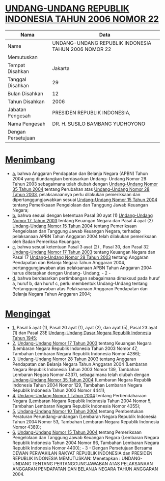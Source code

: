 # [UNDANG-UNDANG REPUBLIK INDONESIA TAHUN 2006 NOMOR 22](http://example.org/legal/document/uu/2006/22)

| Nama | Data |
| ------ | ----- |
|Name|UNDANG-UNDANG REPUBLIK INDONESIA TAHUN 2006 NOMOR 22|
|Memutuskan||
|Tempat Disahkan|Jakarta|
|Tanggal Disahkan|29|
|Bulan Disahkan|12|
|Tahun Disahkan|2006|
|Jabatan Pengesah|PRESIDEN REPUBLIK INDONESIA,|
|Nama Pengesah|DR. H. SUSILO BAMBANG YUDHOYONO|
|Dengan Persetujuan||
# [Menimbang](http://example.org/legal/document/uu/2006/22/menimbang)

* [a.](http://example.org/legal/document/uu/2006/22/menimbang/point/a) bahwa Anggaran Pendapatan dan Belanja Negara (APBN) Tahun 2004 yang diundangkan berdasarkan Undang- Undang Nomor 28 Tahun 2003 sebagaimana telah diubah dengan [Undang-Undang Nomor 35 Tahun 2004](http://example.org/legal/document/uu/2004/35) tentang Perubahan atas [Undang-Undang Nomor 28 Tahun 2003](http://example.org/legal/document/uu/2003/28), pelaksanaannya perlu dilakukan pemeriksaan dan dipertanggungjawabkan sesuai [Undang-Undang Nomor 15 Tahun 2004](http://example.org/legal/document/uu/2004/15) tentang Pemeriksaan Pengelolaan dan Tanggung Jawab Keuangan Negara;
* [b.](http://example.org/legal/document/uu/2006/22/menimbang/point/b) bahwa sesuai dengan ketentuan Pasal 30 ayat (1) [Undang-Undang Nomor 17 Tahun 2003](http://example.org/legal/document/uu/2003/17) tentang Keuangan Negara dan Pasal 4 ayat (2) [Undang-Undang Nomor 15 Tahun 2004](http://example.org/legal/document/uu/2004/15) tentang Pemeriksaan Pengelolaan dan Tanggung Jawab Keuangan Negara, terhadap pelaksanaan APBN Tahun Anggaran 2004 telah dilakukan pemeriksaan oleh Badan Pemeriksa Keuangan;
* [c.](http://example.org/legal/document/uu/2006/22/menimbang/point/c) bahwa sesuai ketentuan Pasal 3 ayat (2) , Pasal 30, dan Pasal 32 [Undang-Undang Nomor 17 Tahun 2003](http://example.org/legal/document/uu/2003/17) tentang Keuangan Negara dan Pasal 17 [Undang-Undang Nomor 28 Tahun 2003](http://example.org/legal/document/uu/2003/28) tentang Anggaran Pendapatan dan Belanja Negara Tahun Anggaran 2004, pertanggungjawaban atas pelaksanaan APBN Tahun Anggaran 2004 harus ditetapkan dengan Undang- Undang; - 2 -
* [d.](http://example.org/legal/document/uu/2006/22/menimbang/point/d) bahwa berdasarkan pertimbangan sebagaimana dimaksud pada huruf a, huruf b, dan huruf c, perlu membentuk Undang-Undang tentang Pertanggungjawaban atas Pelaksanaan Anggaran Pendapatan dan Belanja Negara Tahun Anggaran 2004;
# [Mengingat](http://example.org/legal/document/uu/2006/22/mengingat)

* [1.](http://example.org/legal/document/uu/2006/22/mengingat/point/0001) Pasal 5 ayat (1), Pasal 20 ayat (1), ayat (2), dan ayat (5), Pasal 23 ayat (1) dan Pasal 23E [Undang-Undang Dasar Negara Republik Indonesia Tahun 1945](http://example.org/legal/document/uu);
* [2.](http://example.org/legal/document/uu/2006/22/mengingat/point/0002) [Undang-Undang Nomor 17 Tahun 2003](http://example.org/legal/document/uu/2003/17) tentang Keuangan Negara (Lembaran Negara Republik Indonesia Tahun 2003 Nomor 47, Tambahan Lembaran Negara Republik Indonesia Nomor 4286);
* [3.](http://example.org/legal/document/uu/2006/22/mengingat/point/0003) [Undang-Undang Nomor 28 Tahun 2003](http://example.org/legal/document/uu/2003/28) tentang Anggaran Pendapatan dan Belanja Negara Tahun Anggaran 2004 (Lembaran Negara Republik Indonesia Tahun 2003 Nomor 139, Tambahan Lembaran Negara Nomor 4337), sebagaimana telah diubah dengan [Undang-Undang Nomor 35 Tahun 2004](http://example.org/legal/document/uu/2004/35) (Lembaran Negara Republik Indonesia Tahun 2004 Nomor 129, Tambahan Lembaran Negara Republik Indonesia Tahun 2003 Nomor 4441);
* [4.](http://example.org/legal/document/uu/2006/22/mengingat/point/0004) [Undang-Undang Nomor 1 Tahun 2004](http://example.org/legal/document/uu/2004/1) tentang Perbendaharaan Negara (Lembaran Negara Republik Indonesia Tahun 2004 Nomor 5, Tambahan Lembaran Negara Republik Indonesia Nomor 4355);
* [5.](http://example.org/legal/document/uu/2006/22/mengingat/point/0005) [Undang-Undang Nomor 10 Tahun 2004](http://example.org/legal/document/uu/2004/10) tentang Pembentukan Peraturan Perundang-undangan (Lembaran Negara Republik Indonesia Tahun 2004 Nomor 53, Tambahan Lembaran Negara Republik Indonesia Nomor 4389);
* [6.](http://example.org/legal/document/uu/2006/22/mengingat/point/0006) [Undang-Undang Nomor 15 Tahun 2004](http://example.org/legal/document/uu/2004/15) tentang Pemeriksaan Pengelolaan dan Tanggung Jawab Keuangan Negara (Lembaran Negara Republik Indonesia Tahun 2004 Nomor 66, Tambahan Lembaran Negara Republik Indonesia Nomor 4400); - 3 - Dengan Persetujuan Bersama DEWAN PERWAKILAN RAKYAT REPUBLIK INDONESIA dan PRESIDEN REPUBLIK INDONESIA MEMUTUSKAN: Menetapkan : UNDANG-UNDANG TENTANG PERTANGGUNGJAWABAN ATAS PELAKSANAAN ANGGARAN PENDAPATAN DAN BELANJA NEGARA TAHUN ANGGARAN 2004.